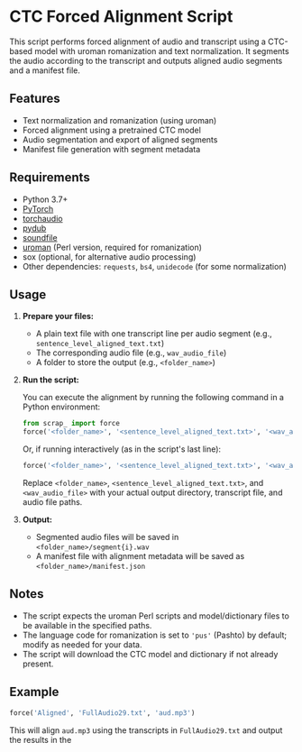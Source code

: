 # CTC Forced Alignment Script

This script performs forced alignment of audio and transcript using a CTC-based model with uroman romanization and text normalization. It segments the audio according to the transcript and outputs aligned audio segments and a manifest file.

## Features

- Text normalization and romanization (using uroman)
- Forced alignment using a pretrained CTC model
- Audio segmentation and export of aligned segments
- Manifest file generation with segment metadata

## Requirements

- Python 3.7+
- [PyTorch](https://pytorch.org/)
- [torchaudio](https://pytorch.org/audio/stable/index.html)
- [pydub](https://github.com/jiaaro/pydub)
- [soundfile](https://pysoundfile.readthedocs.io/)
- [uroman](https://github.com/isi-nlp/uroman) (Perl version, required for romanization)
- sox (optional, for alternative audio processing)
- Other dependencies: `requests`, `bs4`, `unidecode` (for some normalization)

## Usage

1. **Prepare your files:**
   - A plain text file with one transcript line per audio segment (e.g., `sentence_level_aligned_text.txt`)
   - The corresponding audio file (e.g., `wav_audio_file`)
   - A folder to store the output (e.g., `<folder_name>`)

2. **Run the script:**

   You can execute the alignment by running the following command in a Python environment:

   ```python
   from scrap_ import force
   force('<folder_name>', '<sentence_level_aligned_text.txt>', '<wav_audio_file>')
   ```

   Or, if running interactively (as in the script's last line):

   ```python
   force('<folder_name>', '<sentence_level_aligned_text.txt>', '<wav_audio_file>')
   ```

   Replace `<folder_name>`, `<sentence_level_aligned_text.txt>`, and `<wav_audio_file>` with your actual output directory, transcript file, and audio file paths.

3. **Output:**
   - Segmented audio files will be saved in `<folder_name>/segment{i}.wav`
   - A manifest file with alignment metadata will be saved as `<folder_name>/manifest.json`

## Notes

- The script expects the uroman Perl scripts and model/dictionary files to be available in the specified paths.
- The language code for romanization is set to `'pus'` (Pashto) by default; modify as needed for your data.
- The script will download the CTC model and dictionary if not already present.

## Example

```python
force('Aligned', 'FullAudio29.txt', 'aud.mp3')
```

This will align `aud.mp3` using the transcripts in `FullAudio29.txt` and output the results in the
